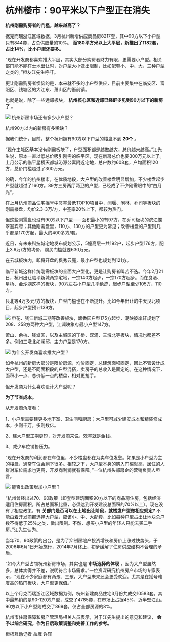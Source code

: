# 杭州楼市：90平米以下户型正在消失

**杭州刚需购房者的门槛，越来越高了？**

据克而瑞浙江区域数据，3月杭州新增供应商品房8217套，其中90方以下小户型只有844套，占总供应量的10%。
**而180平方米以上大平层，新推出了1182套，占比14%，比小户型还要多。**

“现在开发商都喜欢推大平层，其实大部分购房者财力有限，更需要小户型。相关部门能不能在士地出让时，对户型大小做出限制，比如配套小、中、大，三种户型之类的。”橙友江先生呼吁。

更让刚需购房者懊恼的是，本来就不多的小户型供应，目前主要集中在临安区、富阳区、钱塘区的大江东、萧山区的衙前镇。

也就是说，除了一些远郊板块， **杭州核心区和近郊已经鲜少见到90方以下的新房了** 。

![](https://inews.gtimg.com/om_bt/OSxA6BKLJuNrEeT83083E5trLSyDWyq4ay4z-1d_jmAsoAA/1000)
杭州新房市场还有多少小户型？

杭州90方以内的新房有多稀缺？

据我们统计，目前，整个杭州拥有90方以下户型的楼盘不到 **20个** 。

“现在主城区基本没有刚需板块了，户型面积都是越做越大，总价越来越高。”江先生说，原本一直以低总价吸引刚需的临平区，现在新房总价也要300万元以上了。上月公示的临平星桥天都城沁源公寓附近宅地，总户数约608套，户均面积120方，总价门槛超过了300万元。

的确，今年的杭州楼市，在优质地段，大户型的改善楼盘明显增加，不少楼盘起步户型就超过了160方。89方三房两厅两卫的户型，已经成了不少刚需眼中的“白月光”。

在上月杭州商品住宅摇号中签率最低TOP10项目中，闻堰、闲林、乔司等板块的刚需楼盘，均价2.3-3万/方，中签率20%上下，都较为热门。

但这些刚需盘也没有90方以下户型——面积最小的有97方，在乔司板块的滨江蝶翠迎宾府；其他刚需盘里，110方、130方的户型更为常见；改善楼盘的户型则几乎都是170方起，最大的400多方/套。

近日，有未来科技城宅地发布规划公示，5幢高层一共192户，起步户型176方，配上3.6万/方的均价，购买门槛就要630万元。

在云城板块内，即将开盘的枫秀云庭，最小户型也规划到121方。

临平新城这样传统刚需板块的全面大户型化，更是让购房者叫苦不迭。今年2月21日，杭州出让临平新城两宗宅地，一宗140方起步，一宗170方起步。而在良渚、星桥、金沙湖这样的板块，90方左右小户型几乎绝迹，起步户型至少105方、110方。

艮北等4万多元/方的板块，户型门槛也在不断提升。比如今年出让的中天艮北项目，起步户型预计139方。

![](https://inews.gtimg.com/om_bt/ODqC31pwLI40rQR01j9UPc0Yvmu6134ffJB9cZme7CaVoAA/1000)
申花、钱江新城二期等改善板块，馥香园户型175方起步，潮映彼岸轩规划了208、258方两种大户型，江澜映象府最小户型147方。

萧山、余杭、钱塘区，以及主城区的丁桥、双浦、三墩北等板块，情况也都差不多。例如三墩北如澜邸，主力户型是170方。

![](https://inews.gtimg.com/om_bt/OtnQbMA9LbFFfqHjRW6d30plJWlEXRnYQobaQS0nZhHO4AA/1000)
为什么开发商喜欢推大户型？

如今杭州的新房大部分是限价房源，均价固定，总建筑面积固定，因此不管设计成大户型，还是不同面积段的户型混搭，卖房子的总收入是固定的。在这种情况下，面积小一点、总价低一点的楼盘，相对更抢手。

但开发商为什么喜欢设计大户型呢？

**为了节省成本。**

从开发商角度看：

1、小户型需要建更多地下室、卫生间和厨房；大户型可减少建安成本和精装修成本，少则千万，多则数亿。

2、建大户型工期更短，对开发商来说，效率就是金钱。

3、减少车位销售压力。

“现在开发商的利润都在车位里，不少楼盘都在为卖车位发愁。如果是小户型为主的楼盘，通常车位会剩下很多。相较之下，大户型本身的购入门槛就高，居住的人群对车位需求也更高，开发商利润就有保障。”一位杭州头部房企的营销负责人坦言。

![](https://inews.gtimg.com/om_bt/OhwalqottY2CVuiKgGs2MrmSn2efpJemeaIxuKNH1uXucAA/1000)
能否出政策增加小户型？

“杭州曾经出过70、90政策（即套型建筑面积90方以下的商品房住房，包括经济适用住房面积，所占总面积比重，必须达到开发建设总面积的70%以上）。现在没有了相应政策，有
**关部门是否可以在土地出让阶段，就楼盘户型做相应规定?**
不能由着开发商都选择大户型，应该小、中、大配套，比如每种户型占出让地块总户数不得低于25%之类，做出限制。不然，想买小户型的年轻人只能去买二手房。”江先生认为。

当年70、90政策的出台，是为了抑制房地产投资增长和房价上涨过快势头，于2006年6月1日开始施行，2014年7月终止，初步缓解了住房供应结构不合理的矛盾。

“如今大户型占领杭州新房市场，其实也是 **市场选择的体现**
，因为大户型虽然多，总体卖得并不差，说明符合市场需求。”一位资深研究杭州房产市场的专家表示，“现在不少家庭都有两孩、三孩，大户型未来还会更受欢迎。尤其是在摇号难度高的热门板块，大户型更保值。”

以上个月克而瑞浙江区域数据为例，杭州新建商品住宅3月份共成交10583套。其中最热销的是90-120方户型，成交了4785套，在市场上占据45%，近半壁江山。90方以下小户型则成交了869套，仅占全部房源的8%。

杭州市住房保障和房产管理局相关人员表示，对于江先生提出的意见和建议， **会予以综合研究，作为日后政策调整和完善工作的参考。**

橙柿互动记者 岳雁 许晖

